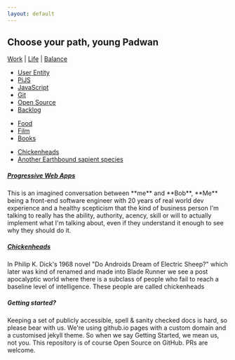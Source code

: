 ```yaml
---
layout: default
---
```


## Choose your path, young Padwan

[Work](docs/work) | [Life](docs/life) | [Balance](docs/balance)

<div class="third-wide">
    <ul>
        <li><a href="docs/work/user-entity">User Entity</a></li>
        <li><a href="docs/work/pijs">PiJS</a></li>
        <li><a href="docs/work/javascript">JavaScript</a></li>
        <li><a href="docs/work/git">Git</a></li>
        <li><a href="docs/work/open-source">Open Source</a></li>
        <li><a href="docs/work/backlog">Backlog</a></li>
    </ul>
</div>

<div class="third-wide">
    <ul>
        <li><a href="docs/life/food">Food</a></li>
        <li><a href="docs/life/film">Film</a></li>
        <li><a href="docs/life/books">Books</a></li>
    </ul>
</div>

<div class="third-wide">
    <ul>
        <li><a href="docs/balance/chickenheads">Chickenheads</a></li>
        <li><a href="docs/balance/sapient-species">Another Earthbound sapient species</a></li>
    </ul>
</div>

<div style="clear: both;"></div>
<div class="half-wide">
    <h5><a href="docs/work/ProgressiveWebApps">Progressive Web Apps</a></h5>
    <p>This is an imagined conversation between **me** and **Bob**, **Me** being a front-end software engineer with 20 years of real world dev experience and a healthy scepticism that the kind of business person I'm talking to really has the ability, authority, acency, skill or will to actually implement what I'm talking about, even if they understand it enough to see why they should do it.</p>
</div>

<div class="half-wide">
    <h5><a href="docs/balance/chickenheads">Chickenheads</a></h5>
    <p>In Philip K. Dick's 1968 novel "Do Androids Dream of Electric Sheep?" which later was kind of renamed and made into Blade Runner we see a post apocalyptic world where there is a subclass of people who fail to reach a baseline level of intelligence. These people are called chickenheads</p>
</div>

<div class="half-wide">
    <h5>Getting started?</h5>
    <p>Keeping a set of publicly accessible, spell & sanity checked docs is hard, so please bear with us. We're using github.io pages with a custom domain and a customised jekyll theme. So when we say Getting Started, we mean us, not you. This repository is of course Open Source on GitHub. PRs are welcome.</p>
</div>

<div style="clear: both;"></div>
